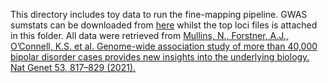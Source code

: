 
This directory includes toy data to run the fine-mapping pipeline. GWAS sumstats can be downloaded from [here](https://pgc.unc.edu/for-researchers/download-results/) whilst the top loci files is attached in this folder.
All data were retrieved from
[Mullins, N., Forstner, A.J., O’Connell, K.S. et al. 
Genome-wide association study of more than 40,000 bipolar disorder cases provides new insights into the underlying biology. 
Nat Genet 53, 817–829 (2021).](https://doi.org/10.1038/s41588-021-00857-4)
